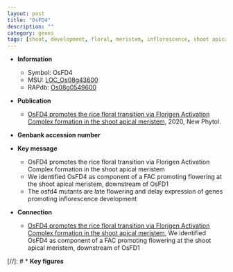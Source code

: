 ```yaml
---
layout: post
title: "OsFD4"
description: ""
category: genes
tags: [shoot, development, floral, meristem, inflorescence, shoot apical meristem, flowering]
---
```


* **Information**  
    + Symbol: OsFD4  
    + MSU: [LOC_Os08g43600](http://rice.plantbiology.msu.edu/cgi-bin/ORF_infopage.cgi?orf=LOC_Os08g43600)  
    + RAPdb: [Os08g0549600](http://rapdb.dna.affrc.go.jp/viewer/gbrowse_details/irgsp1?name=Os08g0549600)  

* **Publication**  
    + [OsFD4 promotes the rice floral transition via Florigen Activation Complex formation in the shoot apical meristem](http://www.ncbi.nlm.nih.gov/pubmed?term=OsFD4+promotes+the+rice+floral+transition+via+Florigen+Activation+Complex+formation+in+the+shoot+apical+meristem%5BTitle%5D), 2020, New Phytol.

* **Genbank accession number**  

* **Key message**  
    + OsFD4 promotes the rice floral transition via Florigen Activation Complex formation in the shoot apical meristem
    + We identified OsFD4 as component of a FAC promoting flowering at the shoot apical meristem, downstream of OsFD1
    + The osfd4 mutants are late flowering and delay expression of genes promoting inflorescence development

* **Connection**  
    + [OsFD4 promotes the rice floral transition via Florigen Activation Complex formation in the shoot apical meristem](http://www.ncbi.nlm.nih.gov/pubmed?term=OsFD4+promotes+the+rice+floral+transition+via+Florigen+Activation+Complex+formation+in+the+shoot+apical+meristem%5BTitle%5D),  We identified OsFD4 as component of a FAC promoting flowering at the shoot apical meristem, downstream of OsFD1

[//]: # * **Key figures**  


